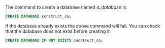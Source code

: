 The command to create a database named *a_database* is:

```sql
CREATE DATABASE construct_co;
```

If the database already exists the above command will fail. You can check that the database does not exist before creating it:

```sql
CREATE DATABASE IF NOT EXISTS construct_co;
```

